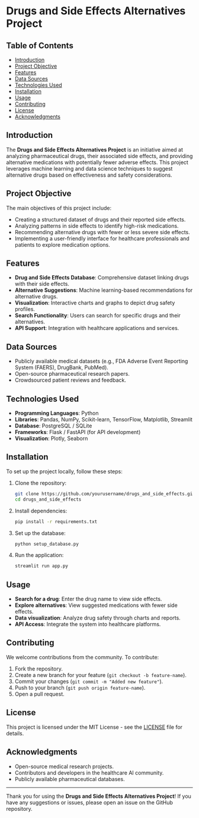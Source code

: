 # Drugs and Side Effects Alternatives Project

## Table of Contents
- [Introduction](#introduction)
- [Project Objective](#project-objective)
- [Features](#features)
- [Data Sources](#data-sources)
- [Technologies Used](#technologies-used)
- [Installation](#installation)
- [Usage](#usage)
- [Contributing](#contributing)
- [License](#license)
- [Acknowledgments](#acknowledgments)

## Introduction
The **Drugs and Side Effects Alternatives Project** is an initiative aimed at analyzing pharmaceutical drugs, their associated side effects, and providing alternative medications with potentially fewer adverse effects. This project leverages machine learning and data science techniques to suggest alternative drugs based on effectiveness and safety considerations.

## Project Objective
The main objectives of this project include:
- Creating a structured dataset of drugs and their reported side effects.
- Analyzing patterns in side effects to identify high-risk medications.
- Recommending alternative drugs with fewer or less severe side effects.
- Implementing a user-friendly interface for healthcare professionals and patients to explore medication options.

## Features
- **Drug and Side Effects Database**: Comprehensive dataset linking drugs with their side effects.
- **Alternative Suggestions**: Machine learning-based recommendations for alternative drugs.
- **Visualization**: Interactive charts and graphs to depict drug safety profiles.
- **Search Functionality**: Users can search for specific drugs and their alternatives.
- **API Support**: Integration with healthcare applications and services.

## Data Sources
- Publicly available medical datasets (e.g., FDA Adverse Event Reporting System (FAERS), DrugBank, PubMed).
- Open-source pharmaceutical research papers.
- Crowdsourced patient reviews and feedback.

## Technologies Used
- **Programming Languages**: Python
- **Libraries**: Pandas, NumPy, Scikit-learn, TensorFlow, Matplotlib, Streamlit
- **Database**: PostgreSQL / SQLite
- **Frameworks**: Flask / FastAPI (for API development)
- **Visualization**: Plotly, Seaborn

## Installation
To set up the project locally, follow these steps:

1. Clone the repository:
   ```sh
   git clone https://github.com/yourusername/drugs_and_side_effects.git
   cd drugs_and_side_effects
   ```
2. Install dependencies:
   ```sh
   pip install -r requirements.txt
   ```
3. Set up the database:
   ```sh
   python setup_database.py
   ```
4. Run the application:
   ```sh
   streamlit run app.py
   ```

## Usage
- **Search for a drug**: Enter the drug name to view side effects.
- **Explore alternatives**: View suggested medications with fewer side effects.
- **Data visualization**: Analyze drug safety through charts and reports.
- **API Access**: Integrate the system into healthcare platforms.

## Contributing
We welcome contributions from the community. To contribute:
1. Fork the repository.
2. Create a new branch for your feature (`git checkout -b feature-name`).
3. Commit your changes (`git commit -m "Added new feature"`).
4. Push to your branch (`git push origin feature-name`).
5. Open a pull request.

## License
This project is licensed under the MIT License - see the [LICENSE](LICENSE) file for details.

## Acknowledgments
- Open-source medical research projects.
- Contributors and developers in the healthcare AI community.
- Publicly available pharmaceutical databases.

---
Thank you for using the **Drugs and Side Effects Alternatives Project**! If you have any suggestions or issues, please open an issue on the GitHub repository.

